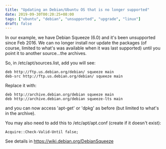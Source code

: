```yaml
---
title: "Updating an Debian/Ubuntu OS that is no longer supported"
date: 2019-09-30T00:20:25+08:00
tags: ["ubuntu", "debian", "unsupported", "upgrade", "linux"]
draft: false
---
```


In our example, we have Debian Squeeze (6.0) and it's been unsupported since Feb 2016. We can no longer install nor update the packages (of course, limited to what's was available when it was last supported) until you point it to another source...the archives.

So, in /etc/apt/sources.list, add you will see:
```
deb http://ftp.us.debian.org/debian/ squeeze main
deb-src http://ftp.us.debian.org/debian/ squeeze main
```
Replace it with:
```
deb http://archive.debian.org/debian squeeze main
deb http://archive.debian.org/debian squeeze-lts main
```
and you can now access 'apt-get' or 'dpkg' as before (but limited to what's in the archive).

You may also need to add this to /etc/apt/apt.conf (create if it doesn't exist):
```
Acquire::Check-Valid-Until false;
```
See details in https://wiki.debian.org/DebianSqueeze

